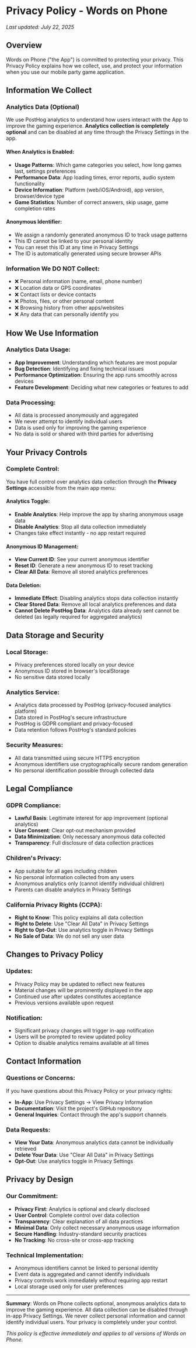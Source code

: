 # Privacy Policy - Words on Phone

*Last updated: July 22, 2025*

## Overview

Words on Phone ("the App") is committed to protecting your privacy. This Privacy Policy explains how we collect, use, and protect your information when you use our mobile party game application.

## Information We Collect

### Analytics Data (Optional)
We use PostHog analytics to understand how users interact with the App to improve the gaming experience. **Analytics collection is completely optional** and can be disabled at any time through the Privacy Settings in the app.

#### When Analytics is Enabled:
- **Usage Patterns**: Which game categories you select, how long games last, settings preferences
- **Performance Data**: App loading times, error reports, audio system functionality
- **Device Information**: Platform (web/iOS/Android), app version, browser/device type
- **Game Statistics**: Number of correct answers, skip usage, game completion rates

#### Anonymous Identifier:
- We assign a randomly generated anonymous ID to track usage patterns
- This ID cannot be linked to your personal identity
- You can reset this ID at any time in Privacy Settings
- The ID is automatically generated using secure browser APIs

### Information We DO NOT Collect:
- ❌ Personal information (name, email, phone number)
- ❌ Location data or GPS coordinates  
- ❌ Contact lists or device contacts
- ❌ Photos, files, or other personal content
- ❌ Browsing history from other apps/websites
- ❌ Any data that can personally identify you

## How We Use Information

### Analytics Data Usage:
- **App Improvement**: Understanding which features are most popular
- **Bug Detection**: Identifying and fixing technical issues
- **Performance Optimization**: Ensuring the app runs smoothly across devices
- **Feature Development**: Deciding what new categories or features to add

### Data Processing:
- All data is processed anonymously and aggregated
- We never attempt to identify individual users
- Data is used only for improving the gaming experience
- No data is sold or shared with third parties for advertising

## Your Privacy Controls

### Complete Control:
You have full control over analytics data collection through the **Privacy Settings** accessible from the main app menu:

#### Analytics Toggle:
- **Enable Analytics**: Help improve the app by sharing anonymous usage data
- **Disable Analytics**: Stop all data collection immediately
- Changes take effect instantly - no app restart required

#### Anonymous ID Management:
- **View Current ID**: See your current anonymous identifier
- **Reset ID**: Generate a new anonymous ID to reset tracking
- **Clear All Data**: Remove all stored analytics preferences

#### Data Deletion:
- **Immediate Effect**: Disabling analytics stops data collection instantly
- **Clear Stored Data**: Remove all local analytics preferences and data
- **Cannot Delete PostHog Data**: Analytics data already sent cannot be deleted (as legally required for aggregated analytics)

## Data Storage and Security

### Local Storage:
- Privacy preferences stored locally on your device
- Anonymous ID stored in browser's localStorage
- No sensitive data stored locally

### Analytics Service:
- Analytics data processed by PostHog (privacy-focused analytics platform)
- Data stored in PostHog's secure infrastructure
- PostHog is GDPR compliant and privacy-focused
- Data retention follows PostHog's standard policies

### Security Measures:
- All data transmitted using secure HTTPS encryption
- Anonymous identifiers use cryptographically secure random generation
- No personal identification possible through collected data

## Legal Compliance

### GDPR Compliance:
- **Lawful Basis**: Legitimate interest for app improvement (optional analytics)
- **User Consent**: Clear opt-out mechanism provided
- **Data Minimization**: Only necessary anonymous data collected
- **Transparency**: Full disclosure of data collection practices

### Children's Privacy:
- App suitable for all ages including children
- No personal information collected from any users
- Anonymous analytics only (cannot identify individual children)
- Parents can disable analytics in Privacy Settings

### California Privacy Rights (CCPA):
- **Right to Know**: This policy explains all data collection
- **Right to Delete**: Use "Clear All Data" in Privacy Settings
- **Right to Opt-Out**: Use analytics toggle in Privacy Settings
- **No Sale of Data**: We do not sell any user data

## Changes to Privacy Policy

### Updates:
- Privacy Policy may be updated to reflect new features
- Material changes will be prominently displayed in the app
- Continued use after updates constitutes acceptance
- Previous versions available upon request

### Notification:
- Significant privacy changes will trigger in-app notification
- Users will be prompted to review updated policy
- Option to disable analytics remains available at all times

## Contact Information

### Questions or Concerns:
If you have questions about this Privacy Policy or your privacy rights:

- **In-App**: Use Privacy Settings → View Privacy Information
- **Documentation**: Visit the project's GitHub repository
- **General Inquiries**: Contact through the app's support channels

### Data Requests:
- **View Your Data**: Anonymous analytics data cannot be individually retrieved
- **Delete Your Data**: Use "Clear All Data" in Privacy Settings
- **Opt-Out**: Use analytics toggle in Privacy Settings

## Privacy by Design

### Our Commitment:
- **Privacy First**: Analytics is optional and clearly disclosed
- **User Control**: Complete control over data collection
- **Transparency**: Clear explanation of all data practices
- **Minimal Data**: Only collect necessary anonymous usage information
- **Secure Handling**: Industry-standard security practices
- **No Tracking**: No cross-site or cross-app tracking

### Technical Implementation:
- Anonymous identifiers cannot be linked to personal identity
- Event data is aggregated and cannot identify individuals
- Privacy controls work immediately without requiring app restart
- Local storage used only for user preferences

---

**Summary**: Words on Phone collects optional, anonymous analytics data to improve the gaming experience. All data collection can be disabled through in-app Privacy Settings. We never collect personal information and cannot identify individual users. Your privacy is completely under your control.

*This policy is effective immediately and applies to all versions of Words on Phone.* 